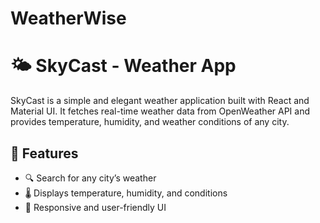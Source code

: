 # WeatherWise
# 🌤️ SkyCast - Weather App  

SkyCast is a simple and elegant weather application built with React and Material UI. It fetches real-time weather data from OpenWeather API and provides temperature, humidity, and weather conditions of any city.  

## 🚀 Features  
- 🔍 Search for any city’s weather  
- 🌡️ Displays temperature, humidity, and conditions  
- 🎨 Responsive and user-friendly UI  
